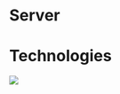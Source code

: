 # Server

# Technologies

![](https://skillicons.dev/icons?i=typescript,nodejs,express,firebase,postgresql)
